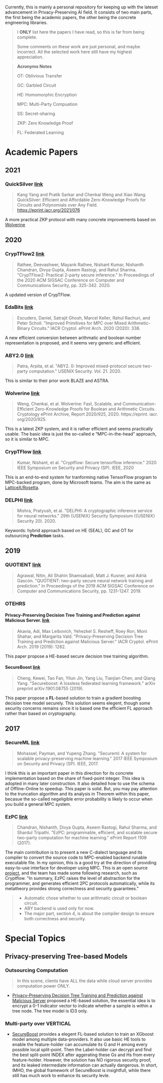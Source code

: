 Currently, this is mainly a personal repository for keeping up with the lateset advancement in Privacy-Preserving AI field. It consists of two main parts, the first being the academic papers, the other being the concrete engineering libraries.

> I **ONLY** list here the papers I have read, so this is far from being complete.
> 
> Some comments on these work are just personal, and maybe incorrect. All the selected work here still have my highest appreciation.

> **Acronyms Notes**
>
> OT: Oblivious Transfer
>
> GC: Garbled Circuit
>
> HE: Homomorphic Encryption
>
> MPC: Multi-Party Compuation
>
> SS: Secret-sharing
>
> ZKP: Zero Knowledge Proof
> 
> FL: Federated Learning


# Academic Papers

## 2021

### QuickSilver [link](https://eprint.iacr.org/2021/076.pdf)
> Kang Yang and Pratik Sarkar and Chenkai Weng and Xiao Wang. QuickSilver: Efficient and Affordable Zero-Knowledge Proofs for Circuits and Polynomials over Any Field. https://eprint.iacr.org/2021/076

A more practical ZKP protocol with many concrete improvements based on [Wolverine](https://eprint.iacr.org/2020/925.pdf)

## 2020

### CrypTFlow2 [link](https://eprint.iacr.org/2020/1002.pdf)
> Rathee, Deevashwer, Mayank Rathee, Nishant Kumar, Nishanth Chandran, Divya Gupta, Aseem Rastogi, and Rahul Sharma. "CrypTFlow2: Practical 2-party secure inference." In Proceedings of the 2020 ACM SIGSAC Conference on Computer and Communications Security, pp. 325-342. 2020.

A updated version of CrypTFlow.

### EdaBits [link](https://eprint.iacr.org/2020/338.pdf)
> Escudero, Daniel, Satrajit Ghosh, Marcel Keller, Rahul Rachuri, and Peter Scholl. "Improved Primitives for MPC over Mixed Arithmetic-Binary Circuits." IACR Cryptol. ePrint Arch. 2020 (2020): 338.

A new efficient conversion between arithmatic and boolean number representation is proposed, and it seems very generic and efficient.

### ABY2.0 [link](https://eprint.iacr.org/2020/1225.pdf)
> Patra, Arpita, et al. "ABY2. 0: Improved mixed-protocol secure two-party computation." USENIX Security. Vol. 21. 2020.

This is similar to their prior work BLAZE and ASTRA.

### Wolverine [link](https://eprint.iacr.org/2020/925.pdf)
> Weng, Chenkai, et al. Wolverine: Fast, Scalable, and Communication-Efficient Zero-Knowledge Proofs for Boolean and Arithmetic Circuits. Cryptology ePrint Archive, Report 2020/925, 2020. https://eprint. iacr. org/2020/925.

This is a latest ZKP system, and it is rather efficient and seems practically usable. The basic idea is just the so-called e “MPC-in-the-head” approach, so it is similar to MPC.

### CrypTFlow [link](https://www.microsoft.com/en-us/research/uploads/prod/2019/09/CrypTFlow.pdf)
> Kumar, Nishant, et al. "Cryptflow: Secure tensorflow inference." 2020 IEEE Symposium on Security and Privacy (SP). IEEE, 2020

This is an end-to-end system for tranforming native TensorFlow program to MPC-backed program, done by Microsoft teams. The aim is the same as [LatticeX/Rosetta](https://github.com/LatticeX-Foundation/Rosetta).

### DELPHI [link](https://www.usenix.org/system/files/sec20spring_mishra_prepub.pdf)
> Mishra, Pratyush, et al. "DELPHI: A cryptographic inference service for neural networks." 29th {USENIX} Security Symposium ({USENIX} Security 20). 2020.

Keywords: hybrid approach based on HE (SEAL), GC and OT for outsourcing **Prediction** tasks.

## 2019 

### QUOTIENT [link](https://arxiv.org/pdf/1907.03372.pdf)
> Agrawal, Nitin, Ali Shahin Shamsabadi, Matt J. Kusner, and Adrià Gascón. "QUOTIENT: two-party secure neural network training and prediction." In Proceedings of the 2019 ACM SIGSAC Conference on Computer and Communications Security, pp. 1231-1247. 2019.

### OTEHRS 

#### <a name="PPDTTPAMS"></a> Privacy-Preserving Decision Tree Training and Prediction against Malicious Server. [link](https://eprint.iacr.org/2019/1282)
> Akavia, Adi, Max Leibovich, Yehezkel S. Resheff, Roey Ron, Moni Shahar, and Margarita Vald. "Privacy-Preserving Decision Tree Training and Prediction against Malicious Server." IACR Cryptol. ePrint Arch. 2019 (2019): 1282. 

This paper propose a HE-based secure decision tree training algorithm.  

#### <a name="SecureBoost"></a>SecureBoost [link](https://arxiv.org/abs/1901.08755)
> Cheng, Kewei, Tao Fan, Yilun Jin, Yang Liu, Tianjian Chen, and Qiang Yang. "Secureboost: A lossless federated learning framework." arXiv preprint arXiv:1901.08755 (2019).

This paper propose a **FL**-based solution to train a gradient boosting decision tree model securely. This solution seems elegent, though some security concerns remains since it is based one the efficient FL approach rather than based on cryptography. 


## 2017

### SecureML [link](http://www.ieee-security.org/TC/SP2017/papers/466.pdf)
> Mohassel, Payman, and Yupeng Zhang. "Secureml: A system for scalable privacy-preserving machine learning." 2017 IEEE Symposium on Security and Privacy (SP). IEEE, 2017.

I think this is an important paper in this direction for its concrete implementation based on the share of fixed-point integer. This idea is adopted in many later construction. It also detailed how to use the schema of Offline-Online to speedup. This paper is solid. But, you may pay attention to the truncation algorithm and its analysis in Theorem within this paper, becasue the so-called negeligible error probability is likely to occur when you build a general MPC system.

### EzPC [link](https://eprint.iacr.org/2017/1109.pdf)
> Chandran, Nishanth, Divya Gupta, Aseem Rastogi, Rahul Sharma, and Shardul Tripathi. "EzPC: programmable, efficient, and scalable secure two-party computation for machine learning." ePrint Report 1109 (2017).

The main contribution is to present a new C-dialect language and its compiler to convert the source code to MPC-enabled backend runable executable file. In my opinion, this is a good try at the direction of providing easy-to-use interface for developer using MPC. This is an open source [project](https://github.com/mpc-msri/EzPC), and the team has made some following research, such as Cryptflow. "In summary, EzPC raises the level of abstraction for the programmer, and generates efficient 2PC protocols automatically, while its metatheory provides strong correctness and security guarantees."
> * Automatic chose whether to use arithmatic circuit or boolean circuit. 
> * ABY backend is used only for now.
> * The major part, section 4, is about the compiler design to ensure both correctness and security.


# Special Topics

## Privacy-preserving Tree-based Models

### Outsourcing Computation
> In this scene, clients have ALL the data while cloud server provides computation power ONLY.
> 

* [Privacy-Preserving Decision Tree Training and Prediction against Malicious Server](#PPDTTPAMS) proposed a HE-based solution, the essential idea is to encrypt a 0-1 indicator vector to indicate whether a sample is within a tree node. The tree model is ID3 only.

### Multi-party  over VERTICAL 
* [SecureBoost](#SecureBoost) provides a elegent FL-based solution to train an XGboost model among multiple data-providers. It also use basic HE tools to enable the feature-holder can accumulate its G and H among every possible local split-point. Then the Label-holder can decrypt and  find the best split-point INDEX after aggerating these Gs and Hs from every feature-holder. However, the solution has NO rigorous security proof, and its leaked intermediate information can actually dangerous. In short, IMHO, the global framework of SecureBoost is insightfull, while there still has much work to enhance its security levle.

